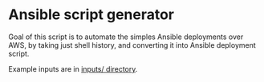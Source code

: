 # Ansible script generator

Goal of this script is to automate the simples Ansible deployments over AWS,
by taking just shell history, and converting it into Ansible deployment script.

Example inputs are in [inputs/ directory](inputs/).

